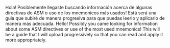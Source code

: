 Hola! Posiblemente llegaste buscando información acerca de algunas directivas de ASM o uso de los mnemonicos más usados! Está será una guia que subiré de manera progresiva para que puedas leerlo y aplicarlo de manera más adecuada.
Hello! Possibly you came looking for information about some ASM directives or use of the most used mnemonics! This will be a guide that I will upload progressively so that you can read and apply it more appropriately.
